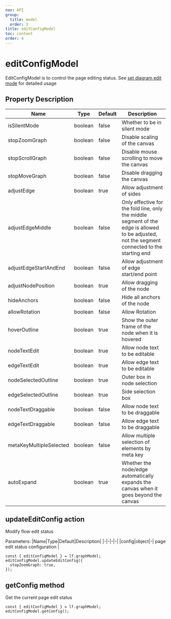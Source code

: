 ```yaml
---
nav: API
group:
  title: model
  order: 3
title: editConfigModel
toc: content
order: 4
---
```


<style>
table td:first-of-type {
  word-break: normal;
}
</style>

# editConfigModel

EditConfigModel is to control the page editing status.
See [set diagram edit mode](../tutorial/advanced/silent-mode.en.md) for detailed usage

## Property Description

| Name                    | Type    | Default | Description                                                                                                                                    |
|-------------------------|---------|---------|------------------------------------------------------------------------------------------------------------------------------------------------|
| isSilentMode            | boolean | false   | Whether to be in silent mode                                                                                                                   |
| stopZoomGraph           | boolean | false   | Disable scaling of the canvas                                                                                                                  |
| stopScrollGraph         | boolean | false   | Disable mouse scrolling to move the canvas                                                                                                     |
| stopMoveGraph           | boolean | false   | Disable dragging the canvas                                                                                                                    |
| adjustEdge              | boolean | true    | Allow adjustment of sides                                                                                                                      |
| adjustEdgeMiddle        | boolean | false   | Only effective for the fold line, only the middle segment of the edge is allowed to be adjusted, not the segment connected to the starting end |
| adjustEdgeStartAndEnd   | boolean | false   | Allow adjustment of edge start/end point                                                                                                       |
| adjustNodePosition      | boolean | true    | Allow dragging of the node                                                                                                                     |
| hideAnchors             | boolean | false   | Hide all anchors of the node                                                                                                                   |
| allowRotation           | boolean | false   | Allow Rotation                                                                                                                                 |
| hoverOutline            | boolean | true    | Show the outer frame of the node when it is hovered                                                                                            |
| nodeTextEdit            | boolean | true    | Allow node text to be editable                                                                                                                 |
| edgeTextEdit            | boolean | true    | Allow edge text to be editable                                                                                                                 |
| nodeSelectedOutline     | boolean | true    | Outer box in node selection                                                                                                                    |
| edgeSelectedOutline     | boolean | true    | Side selection box                                                                                                                             |
| nodeTextDraggable       | boolean | false   | Allow node text to be draggable                                                                                                                |
| edgeTextDraggable       | boolean | false   | Allow edge text to be draggable                                                                                                                |
| metaKeyMultipleSelected | boolean | false   | Allow multiple selection of elements by meta key                                                                                               |
| autoExpand              | boolean | true    | Whether the node/edge automatically expands the canvas when it goes beyond the canvas                                                          |

## updateEditConfig <Badge>action</Badge>

Modify flow edit status

Parameters:
|Name|Type|Default|Description|
|-|-|-|-|
|config|object|-| page edit status configuration |

```tsx | pure
const { editConfigModel } = lf.graphModel;
editConfigModel.updateEditConfig({
  stopZoomGraph: true,
});
```

## getConfig <Badge>method</Badge>

Get the current page edit status

```tsx | pure
const { editConfigModel } = lf.graphModel;
editConfigModel.getConfig();
```
